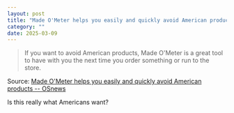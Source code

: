 ```yaml
---
layout: post
title: "Made O'Meter helps you easily and quickly avoid American products"
category: ""
date: 2025-03-09
---
```


>If you want to avoid American products, Made O'Meter is a great tool to have with you the next time you order something or run to the store.

Source: [Made O'Meter helps you easily and quickly avoid American products -- OSnews](https://www.osnews.com/story/141877/made-ometer-helps-you-easily-and-quickly-avoid-american-products/)

Is this really what Americans want? 
